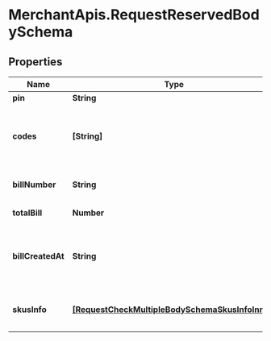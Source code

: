 # MerchantApis.RequestReservedBodySchema

## Properties

Name | Type | Description | Notes
------------ | ------------- | ------------- | -------------
**pin** | **String** | Store pin | [optional] 
**codes** | **[String]** | Array of 10-16 characters Got It voucher codes | [optional] 
**billNumber** | **String** | Bill number will apply vouchers | [optional] 
**totalBill** | **Number** | Total bill amount | [optional] 
**billCreatedAt** | **String** | Bill creation time. Format: YYYY-MM-DD HH:MM:SS | [optional] 
**skusInfo** | [**[RequestCheckMultipleBodySchemaSkusInfoInner]**](RequestCheckMultipleBodySchemaSkusInfoInner.md) | SKU information in bill_number | [optional] 


